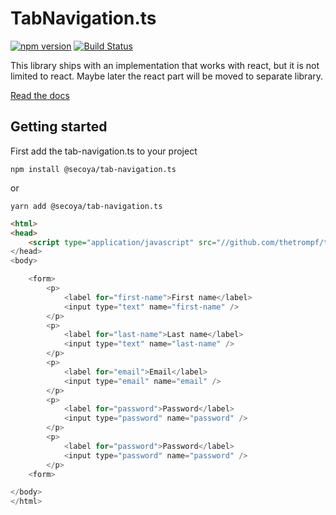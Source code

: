 # TabNavigation.ts

[![npm version](https://badge.fury.io/js/%40secoya%2Ftab-navigation.ts.svg)](https://badge.fury.io/js/%40secoya%2Ftab-navigation.ts)
[![Build Status](https://travis-ci.org/thetrompf/tab-navigation.ts.svg?branch=master)](https://travis-ci.org/thetrompf/tab-navigation.ts)

This library ships with an implementation that works with react, but it is not limited to react. Maybe later the react
part will be moved to separate library.

[Read the docs](https://thetrompf.github.io/tab-navigation.ts)

## Getting started

First add the tab-navigation.ts to your project

```shell
npm install @secoya/tab-navigation.ts
```
or
```shell
yarn add @secoya/tab-navigation.ts
```

```html
<html>
<head>
    <script type="application/javascript" src="//github.com/thetrompf/tab-navigation.ts/blob/latest/dist/umd.js">
</head>
<body>

    <form>
        <p>
            <label for="first-name">First name</label>
            <input type="text" name="first-name" />
        </p>
        <p>
            <label for="last-name">Last name</label>
            <input type="text" name="last-name" />
        </p>
        <p>
            <label for="email">Email</label>
            <input type="email" name="email" />
        </p>
        <p>
            <label for="password">Password</label>
            <input type="password" name="password" />
        </p>
        <p>
            <label for="password">Password</label>
            <input type="password" name="password" />
        </p>
    <form>

</body>
</html>
```

